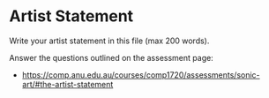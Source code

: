 # Artist Statement

Write your artist statement in this file (max 200 words).

Answer the questions outlined on the assessment page:
- https://comp.anu.edu.au/courses/comp1720/assessments/sonic-art/#the-artist-statement